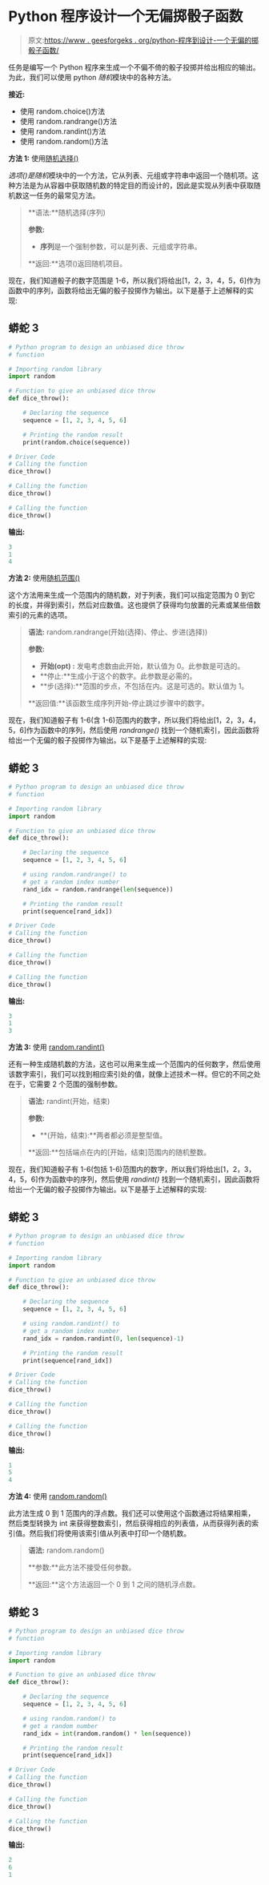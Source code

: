 # Python 程序设计一个无偏掷骰子函数

> 原文:[https://www . geesforgeks . org/python-程序到设计-一个无偏的掷骰子函数/](https://www.geeksforgeeks.org/python-program-to-design-an-unbiased-dice-throw-function/)

任务是编写一个 Python 程序来生成一个不偏不倚的骰子投掷并给出相应的输出。为此，我们可以使用 python *随机*模块中的各种方法。

**接近:**

*   使用 random.choice()方法
*   使用 random.randrange()方法
*   使用 random.randint()方法
*   使用 random.random()方法

**方法 1:** 使用[随机选择()](https://www.geeksforgeeks.org/python-numbers-choice-function/)

*选项()*是*随机*模块中的一个方法，它从列表、元组或字符串中返回一个随机项。这种方法是为从容器中获取随机数的特定目的而设计的，因此是实现从列表中获取随机数这一任务的最常见方法。

> **语法:**随机选择(序列)
> 
> **参数:**
> 
> *   **序列**是一个强制参数，可以是列表、元组或字符串。
> 
> **返回:**选项()返回随机项目。

现在，我们知道骰子的数字范围是 1-6，所以我们将给出[1，2，3，4，5，6]作为函数中的序列，函数将给出无偏的骰子投掷作为输出。以下是基于上述解释的实现:

## 蟒蛇 3

```py
# Python program to design an unbiased dice throw 
# function

# Importing random library
import random

# Function to give an unbiased dice throw
def dice_throw():

    # Declaring the sequence
    sequence = [1, 2, 3, 4, 5, 6]

    # Printing the random result
    print(random.choice(sequence))

# Driver Code
# Calling the function
dice_throw()

# Calling the function
dice_throw()

# Calling the function
dice_throw()
```

**输出:**

```py
3
1
4
```

**方法 2:** 使用[随机范围()](https://www.geeksforgeeks.org/randrange-in-python/)

这个方法用来生成一个范围内的随机数，对于列表，我们可以指定范围为 0 到它的长度，并得到索引，然后对应数值。这也提供了获得均匀放置的元素或某些倍数索引的元素的选项。

> **语法:** random.randrange(开始(选择)、停止、步进(选择))
> 
> **参数:**
> 
> *   **开始(opt) :** 发电考虑数由此开始，默认值为 0。此参数是可选的。
> *   **停止:**生成小于这个的数字。此参数是必需的。
> *   **步(选择):**范围的步点，不包括在内。这是可选的。默认值为 1。
> 
> **返回值:**该函数生成序列开始-停止跳过步骤中的数字。

现在，我们知道骰子有 1-6(含 1-6)范围内的数字，所以我们将给出[1，2，3，4，5，6]作为函数中的序列，然后使用 *randrange()* 找到一个随机索引，因此函数将给出一个无偏的骰子投掷作为输出。以下是基于上述解释的实现:

## 蟒蛇 3

```py
# Python program to design an unbiased dice throw 
# function

# Importing random library
import random

# Function to give an unbiased dice throw
def dice_throw():

    # Declaring the sequence
    sequence = [1, 2, 3, 4, 5, 6]

    # using random.randrange() to  
    # get a random index number  
    rand_idx = random.randrange(len(sequence))

    # Printing the random result
    print(sequence[rand_idx])

# Driver Code
# Calling the function
dice_throw()

# Calling the function
dice_throw()

# Calling the function
dice_throw()
```

**输出:**

```py
3
1
3
```

**方法 3:** 使用 [random.randint()](https://www.geeksforgeeks.org/python-randint-function/)

还有一种生成随机数的方法，这也可以用来生成一个范围内的任何数字，然后使用该数字索引，我们可以找到相应索引处的值，就像上述技术一样。但它的不同之处在于，它需要 2 个范围的强制参数。

> **语法:** randint(开始，结束)
> 
> **参数:**
> 
> *   **(开始，结束):**两者都必须是整型值。
> 
> **返回:**包括端点在内的[开始，结束]范围内的随机整数。

现在，我们知道骰子有 1-6(包括 1-6)范围内的数字，所以我们将给出[1，2，3，4，5，6]作为函数中的序列，然后使用 *randint()* 找到一个随机索引，因此函数将给出一个无偏的骰子投掷作为输出。以下是基于上述解释的实现:

## 蟒蛇 3

```py
# Python program to design an unbiased dice throw 
# function

# Importing random library
import random

# Function to give an unbiased dice throw
def dice_throw():

    # Declaring the sequence
    sequence = [1, 2, 3, 4, 5, 6]

    # using random.randint() to  
    # get a random index number  
    rand_idx = random.randint(0, len(sequence)-1)

    # Printing the random result
    print(sequence[rand_idx])

# Driver Code
# Calling the function
dice_throw()

# Calling the function
dice_throw()

# Calling the function
dice_throw()
```

**输出:**

```py
1
5
4
```

**方法 4:** 使用 [random.random()](https://www.geeksforgeeks.org/random-random-function-in-python/)

此方法生成 0 到 1 范围内的浮点数。我们还可以使用这个函数通过将结果相乘，然后类型转换为 int 来获得整数索引，然后获得相应的列表值，从而获得列表的索引值。然后我们将使用该索引值从列表中打印一个随机数。

> **语法:** random.random()
> 
> **参数:**此方法不接受任何参数。
> 
> **返回:**这个方法返回一个 0 到 1 之间的随机浮点数。

## 蟒蛇 3

```py
# Python program to design an unbiased dice throw 
# function

# Importing random library
import random

# Function to give an unbiased dice throw
def dice_throw():

    # Declaring the sequence
    sequence = [1, 2, 3, 4, 5, 6]

    # using random.random() to  
    # get a random number  
    rand_idx = int(random.random() * len(sequence)) 

    # Printing the random result
    print(sequence[rand_idx])

# Driver Code
# Calling the function
dice_throw()

# Calling the function
dice_throw()

# Calling the function
dice_throw()
```

**输出:**

```py
2
6
1
```